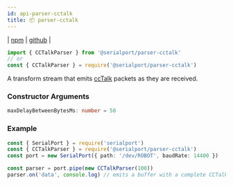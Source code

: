 ```yaml
---
id: api-parser-cctalk
title: 📦 parser-cctalk
---
```

| [npm](https://www.npmjs.com/package/@serialport/parser-cctalk) | [github](https://github.com/serialport/node-serialport/tree/master/packages/parser-cctalk) |

```ts
import { CCTalkParser } from '@serialport/parser-cctalk'
// or
const { CCTalkParser } = require('@serialport/parser-cctalk')
```

A transform stream that emits [ccTalk](https://en.wikipedia.org/wiki/CcTalk) packets as they are received.

### Constructor Arguments

```ts
maxDelayBetweenBytesMs: number = 50
```

### Example

```ts
const { SerialPort } = require('serialport')
const { CCTalkParser } = require('@serialport/parser-cctalk')
const port = new SerialPort({ path: '/dev/ROBOT', baudRate: 14400 })

const parser = port.pipe(new CCTalkParser(100))
parser.on('data', console.log) // emits a buffer with a complete CCTalk packet
```
